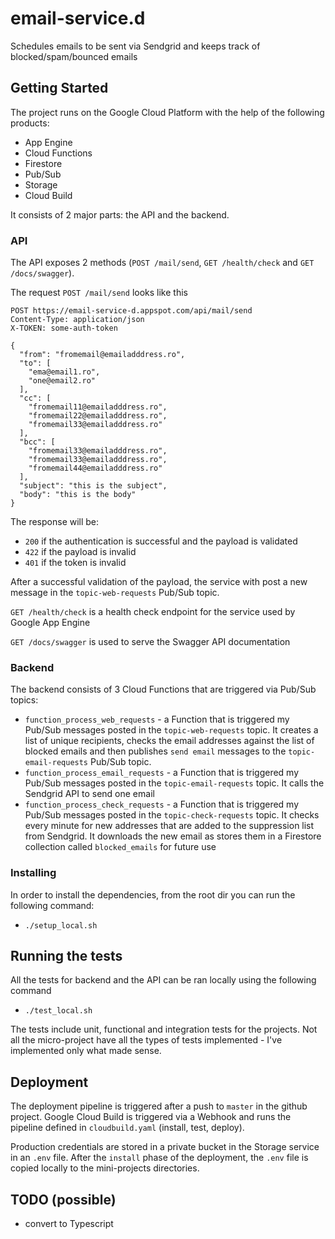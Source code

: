 # email-service.d

Schedules emails to be sent via Sendgrid and keeps track of blocked/spam/bounced emails

## Getting Started

The project runs on the Google Cloud Platform with the help of the following products:

- App Engine
- Cloud Functions
- Firestore
- Pub/Sub
- Storage
- Cloud Build

It consists of 2 major parts: the API and the backend. 

### API
The API exposes 2 methods (`POST /mail/send`, `GET /health/check` and `GET /docs/swagger`).

The request `POST /mail/send` looks like this

````
POST https://email-service-d.appspot.com/api/mail/send
Content-Type: application/json
X-TOKEN: some-auth-token

{
  "from": "fromemail@emailadddress.ro",
  "to": [
    "ema@email1.ro",
    "one@email2.ro"
  ],
  "cc": [
    "fromemail11@emailadddress.ro",
    "fromemail22@emailadddress.ro",
    "fromemail33@emailadddress.ro"
  ],
  "bcc": [
    "fromemail33@emailadddress.ro",
    "fromemail33@emailadddress.ro",
    "fromemail44@emailadddress.ro"
  ],
  "subject": "this is the subject",
  "body": "this is the body"
}
````
The response will be:

- `200` if the authentication is successful and the payload is validated
- `422` if the payload is invalid
- `401` if the token is invalid

After a successful validation of the payload, the service with post a new message in the `topic-web-requests` Pub/Sub topic.

`GET /health/check` is a health check endpoint for the service used by Google App Engine

`GET /docs/swagger` is used to serve the Swagger API documentation

### Backend
The backend consists of 3 Cloud Functions that are triggered via Pub/Sub topics:

- `function_process_web_requests` - a Function that is triggered my Pub/Sub messages posted in the `topic-web-requests` topic. It creates a list of unique recipients, checks the email addresses against the list of blocked emails and then publishes `send email` messages to the `topic-email-requests` Pub/Sub topic.
- `function_process_email_requests` - a Function that is triggered my Pub/Sub messages posted in the `topic-email-requests` topic. It calls the Sendgrid API to send one email 
- `function_process_check_requests` - a Function that is triggered my Pub/Sub messages posted in the `topic-check-requests` topic. It checks every minute for new addresses that are added to the suppression list from Sendgrid. It downloads the new email as stores them in a Firestore collection called `blocked_emails` for future use 

### Installing

In order to install the dependencies, from the root dir you can run the following command:

- `./setup_local.sh`

## Running the tests

All the tests for backend and the API can be ran locally using the following command

- `./test_local.sh`

The tests include unit, functional and integration tests for the projects. Not all the micro-project have all the types of tests implemented - I've implemented only what made sense.

## Deployment

The deployment pipeline is triggered after a push to `master` in the github project. Google Cloud Build is triggered via a Webhook and runs the pipeline defined in `cloudbuild.yaml` (install, test, deploy).

Production credentials are stored in a private bucket in the Storage service in an `.env` file. After the `install` phase of the deployment, the `.env` file is copied locally to the mini-projects directories.  

## TODO (possible)  

- convert to Typescript
